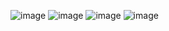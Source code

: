 ![image](https://github.com/zakaria0101echifaouy/Linux-Shell-HackerRank/assets/108145379/d461b5db-86c1-4251-a7f3-e78387df1eb5)
![image](https://github.com/zakaria0101echifaouy/Linux-Shell-HackerRank/assets/108145379/855ddaf0-c71d-4231-a1f8-79a058692741)
![image](https://github.com/zakaria0101echifaouy/Linux-Shell-HackerRank/assets/108145379/b7f6dadd-c990-47b5-8bd0-fca3aa847812)
![image](https://github.com/zakaria0101echifaouy/Linux-Shell-HackerRank/assets/108145379/77be0c26-f393-4f92-b8ad-850c0a9faecf)
